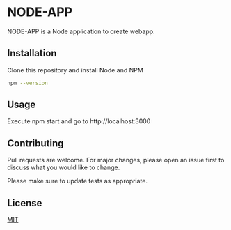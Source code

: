 # NODE-APP

NODE-APP is a Node application to create webapp.

## Installation

Clone this repository and install Node and NPM

```bash
npm --version 
```

## Usage

Execute npm start and go to http://localhost:3000

## Contributing
Pull requests are welcome. For major changes, please open an issue first to discuss what you would like to change.

Please make sure to update tests as appropriate.

## License
[MIT](https://choosealicense.com/licenses/mit/)